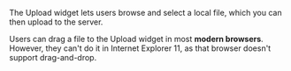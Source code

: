 The Upload widget lets users browse and select a local file, which you can then upload to the server.

<div class="info" markdown="1">

Users can drag a file to the Upload widget in most **modern browsers**. However, they can't do it in Internet Explorer 11, as that browser doesn't support drag-and-drop.

</div>
